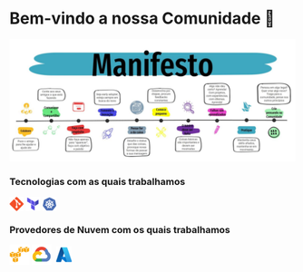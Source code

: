 # Bem-vindo a nossa Comunidade 👯

<img alt="HeroesIC-MANIFESTO" src="./images/manifesto.png">

<br/>

### Tecnologias com as quais trabalhamos
<div style="display: inline_block">
  <img align="center" alt="HeroesIC-GIT" width="5%" src="https://raw.githubusercontent.com/devicons/devicon/master/icons/git/git-original.svg">
  <img align="center" alt="HeroesIC-Terraform" width="5%" src="https://raw.githubusercontent.com/devicons/devicon/master/icons/terraform/terraform-original.svg">
  <img align="center" alt="HeroesIC-K8S" width="5%" src="https://raw.githubusercontent.com/devicons/devicon/master/icons/kubernetes/kubernetes-plain.svg">
</div>


### Provedores de Nuvem com os quais trabalhamos

<div style="display: inline_block">
  <img align="center" alt="HeroesIC-AWS" width="7%" src="https://raw.githubusercontent.com/devicons/devicon/master/icons/amazonwebservices/amazonwebservices-original.svg">
  <img align="center" alt="HeroesIC-GCP" width="7%" src="https://raw.githubusercontent.com/devicons/devicon/master/icons/googlecloud/googlecloud-original.svg">&nbsp;
  <img align="center" alt="HeroesIC-Azure" width="5.4%" src="https://raw.githubusercontent.com/devicons/devicon/master/icons/azure/azure-original.svg">
</div>

<br/>

  
<!-- 
<div>
  <img height="160em" src="https://github-readme-stats.vercel.app/api?username=souzare&show_icons=true&count_private=true&include_all_commits=true&custom_title=HeroesCI's%20GitHub%20Stats&border_radius=10&theme=yeblu"/>
  <img height="160em" src="https://github-readme-stats.vercel.app/api/top-langs/?username=souzare&layout=compact&border_radius=10&theme=yeblu">
</div>

![Snake animation](https://github.com/HeroesIC/.github/blob/output/github-contribution-grid-snake.svg)
- 🔭 I’m currently working on AWS
- 🌱 I’m currently learning about cloud providers
- 📫 How to reach me: felipe.grucci@gmail.com
👯 I’m looking to collaborate on ...
- 🤔 I’m looking for help with ...
- 💬 Ask me about ... 
- - 😄 Pronouns: ...
- ⚡ Fun fact: ...
<a href="https://www.youtube.com/channel/UC_-uuuZbY0AAt9CViNzvc-Q" target="_blank"><img src="https://img.shields.io/badge/YouTube-FF0000?style=for-the-badge&logo=youtube&logoColor=white" target="_blank"></a>
<a href="https://www.twitch.tv/rafaballerinii" target="_blank"><img src="https://img.shields.io/badge/Twitch-9146FF?style=for-the-badge&logo=twitch&logoColor=white" target="_blank"></a>
http://code.benco.io/icon-collection/azure-icons/
https://dev.to/
https://dev.to/envoy_/150-badges-for-github-pnk
https://devicon.dev/
https://shields.io/
https://c.tenor.com/4P02Cdfd26MAAAAj/baby-yoda-so-cute.gif
https://c.tenor.com/XrEozUwGI_oAAAAC/groot-this.gif
langs_count=7&
--!>
